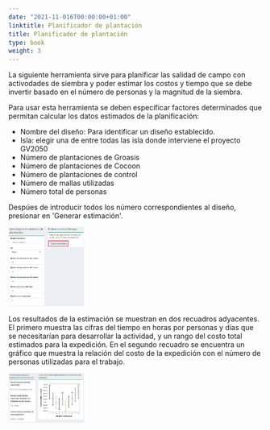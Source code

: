 ```yaml
---
date: "2021-11-016T00:00:00+01:00"
linktitle: Planificador de plantación
title: Planificador de plantación 
type: book
weight: 3
---
```


La siguiente herramienta sirve para planificar las salidad de campo con activodades de siembra y poder estimar los costos y tiempo que se debe invertir basado en el número de personas y la magnitud de la siembra.

Para usar esta herramienta se deben específicar factores determinados que permitan calcular los datos estimados de la planificación:

+ Nombre del diseño: Para identificar un diseño establecido.
+ Isla: elegir una de entre todas las isla donde interviene el proyecto GV2050
+ Número de plantaciones de Groasis
+ Número de plantaciones de Cocoon
+ Número de plantaciones de control
+ Número de mallas utilizadas
+ Número total de personas

Despúes de introducir todos los número correspondientes al diseño, presionar en 'Generar estimación'.

<img src="Fig10_Restor.png" width='150'/>

Los resultados de la estimación se muestran en dos recuadros adyacentes.
El primero muestra las cifras del tiempo en horas por personas y días que se necesitarían para desarrollar la actividad, y un rango del costo total estimados para la expedición.
En el segundo recuadro se encuentra un gráfico que muestra la relación del costo de la expedición con el número de personas utilizadas para el trabajo.

<img src="Fig11_Restor.png" width='150'/>



















